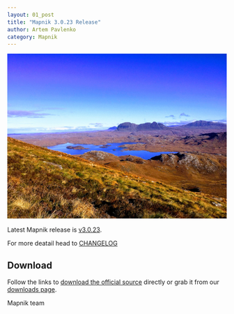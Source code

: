 ```yaml
---
layout: 01_post
title: "Mapnik 3.0.23 Release"
author: Artem Pavlenko
category: Mapnik
---
```


![image](/images/west-coast.jpg)

Latest Mapnik release is [v3.0.23](https://github.com/mapnik/mapnik/releases/tag/v3.0.23).

For more deatail head to  [CHANGELOG](https://github.com/mapnik/mapnik/blob/v3.0.23/CHANGELOG.md#3023)

## Download

Follow the links to [download the official source](https://github.com/mapnik/mapnik/releases/tag/v3.0.23) directly or grab it from our [downloads page](/pages/downloads.html).

Mapnik team
